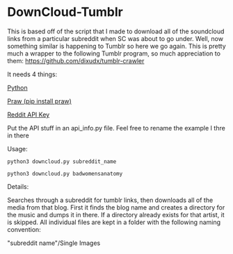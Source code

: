 # DownCloud-Tumblr

This is based off of the script that I made to download all of the soundcloud links from a particular subreddit when SC was about to go under. Well, now something similar is happening to Tumblr so here we go again. This is pretty much a wrapper to the following Tumblr program, so much appreciation to them:  https://github.com/dixudx/tumblr-crawler

It needs 4 things:

[Python](https://www.python.org/downloads/)

[Praw (pip install praw)](https://praw.readthedocs.io/en/latest/)

[Reddit API Key](https://github.com/reddit/reddit/wiki/OAuth2)

Put the API stuff in an api_info.py file. Feel free to rename the example I thre in there

Usage:
```
python3 downcloud.py subreddit_name

python3 downcloud.py badwomensanatomy
```

Details:

Searches through a subreddit for tumblr links, then downloads all of the media from that blog. First it finds the blog name and creates a directory for the music and dumps it in there. If a directory already exists for that artist, it is skipped. All individual files are kept in a folder with the following naming convention:

"subreddit name"/Single Images
